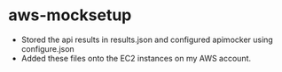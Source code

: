 # aws-mocksetup

- Stored the api results in results.json and configured apimocker using configure.json
- Added these files onto the EC2 instances on my AWS account.
